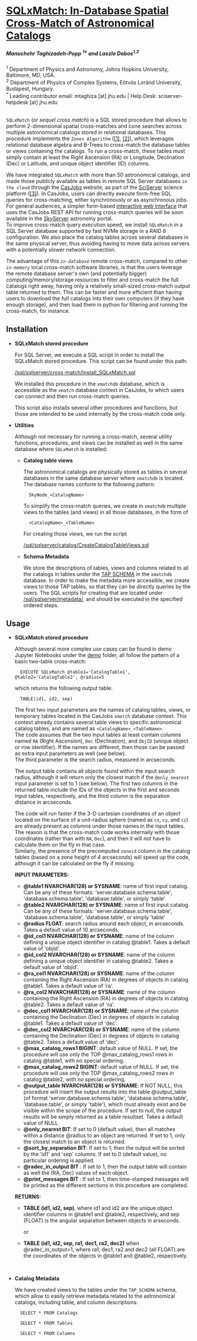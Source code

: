 # [**SQLxMatch: In-Database Spatial Cross-Match of Astronomical Catalogs**](https://github.com/sciserver/SQLxMatch)

##### Manuchehr Taghizadeh-Popp <sup>1*</sup> and Laszlo Dobos<sup>1,2</sup>
<sup>1</sup> Department of Physics and Astronomy, Johns Hopkins University, Baltimore, MD, USA.<br>
<sup>2</sup> Department of Physics of Complex Systems, Eötvös Loránd University, Budapest, Hungary.<br>
<sup>*</sup> Leading contributor email: mtaghiza [at] jhu.edu  |  Help Desk: sciserver-helpdesk [at] jhu.edu
<br><br>

`SQLxMatch` (or *sequel cross match*)  is a SQL stored procedure that allows to perform 2-dimensional spatial cross-matches and cone searches across multiple astronomical catalogs stored in relational databases.
This procedure implements the `Zones Algorithm` ([[1]](https://arxiv.org/abs/cs/0701171), [[2]](https://arxiv.org/abs/cs/0408031)), which leverages relational database algebra and B-Trees to cross-match the database tables or views containing the catalogs. To run a cross-match, these tables must simply contain at least the Right Ascension (RA) or Longitude, Declination (Dec) or Latitude, and unique object identifier (ID) columns.

We have integrated `SQLxMatch` with more than 50 astronomical catalogs, and made those publicly available as tables in remote SQL Server databases `in the cloud` through the [CasJobs](https://skyserver.sdss.org/CasJobs) website, as part of the [SciServer](https://www.sciserver.org) science platform ([[3]](https://www.sciencedirect.com/science/article/abs/pii/S2213133720300664)). In CasJobs, users can directly execute form-free SQL queries for cross-matching, either synchronously or as asynchronous jobs. For general audiences, a simpler form-based [interactive web interface](http://skyserver.sdss.org/public/CrossMatchTools/crossmatch) that uses the CasJobs REST API for running cross-match queries will be soon available in the [SkyServer](http://skyserver.sdss.org) astronomy portal.<br>
To improve cross-match query execution speed, we install `SQLxMatch` in a SQL Server database supported by fast NVMe storage in a RAID 6 configuration. We also place the catalog tables across several databases in the same physical server, thus avoiding having to move data across servers with a potentially slower network connection.

The advantage of this <i>`in-database`</i> remote cross-match, compared to other <i>`in-memory`</i> local cross-match software libraries, is that the users leverage the remote database server's own (and potentially bigger) computing/memory/storage resources to filter and cross-match the full catalogs right away, having only a relatively small-sized cross-match output table returned to them.
This can be faster and more efficient than having users to download the full catalogs into their own computers (if they have enough storage), and then load them in python for filtering and running the cross-match, for instance.



**Installation**
----------------


- **SQLxMatch stored procedure**

    For SQL Server, we execute a SQL script in order to install the SQLxMatch stored procedure. This script can be found under this path:
    
    [/sql/sqlserver/cross-match/Install_SQLxMatch.sql](https://github.com/sciserver/sqlxmatch/tree/main/sql/sqlserver/cross-match/Install_SQLxMatch.sql)
           

    We installed this procedure in the `xmatchdb` database, which is accessible as the `xmatch` database context in CasJobs, to which users can connect and then run cross-match queries.

    This script also installs several other procedures and functions, but those are intended to be used internally by the cross-match code only.


- **Utilities**

    Although not necessary for running a cross-match, several utility functions, procedures, and views can be installed as well in the same database where `SQLxMatch` is installed:

    - **Catalog table views**

        The astronomical catalogs are physically stored as tables in several databases in the same database server where `xmatchdb` is located. The database names conform to the following pattern: 
        
            SkyNode_<CatalogName>


        To simplify the cross-match queries, we create in `xmatchdb` multiple views to the tables (and views) in all those databases, in the form of
        
            <CatalogName>_<TableName>


        For creating those views, we run the script 
        
        [/sql/sqlserver/catalog/CreateCatalogTableViews.sql](https://github.com/sciserver/sqlxmatch/tree/main/sql/sqlserver/catalog/CreateCatalogTableViews.sql)

    - **Schema Metadata**

        We store the descriptions of tables, views and columns related to all the catalogs in tables under the [TAP SCHEMA](https://ivoa.net/documents/TAP/20190927/REC-TAP-1.1.html) in the `xmatchdb` database.
        In order to make the metadata more accessible, we create views to those TAP tables, so that they can be directly queries by the users. The SQL scripts for creating that are located under [/sql/sqlserver/metadata/](https://github.com/sciserver/sqlxmatch/tree/main/sql/sqlserver/metadata/), and should be executed in the specified ordered steps.


**Usage**
-----------

- **SQLxMatch stored procedure**

    Although several more complex use cases can be found in demo Jupyter Notebooks under the [demo](https://github.com/sciserver/sqlxmatch/tree/main/demo) folder, all follow the pattern of a basic two-table cross-match:

        EXECUTE SQLxMatch @table1='CatalogTable1', @table2='CatalogTable2', @radius=5

    which returns the following output table:
        
        TABLE(id1, id2, sep)

    The first two input parameters are the names of catalog tables, views, or temporary tables located in the CasJobs `xmatch` database context. This context already contains several table views to specific astronomical catalog tables, and are named as `<CatalogName>_<TableName>`. <br>
    The code assumes that the two input tables at least contain columns named `RA` (Right Ascension), `Dec` (Declination), and `ObjID` (unique object or row identifier). If the names are different, then those can be passed as extra input parameters as well (see below). <br>
    The third parameter is the search radius, measured in arcseconds. 
    
    The output table contains all objects found within the input search radius, although it will return only the closest match if the `@only_nearest` input parameter is set to 1 (see below). The first two columns in the returned table include the IDs of the objects in the first and seconds input tables, respectively, and the third column is the separation distance in arcseconds.

    The code will run faster if the 3-D cartesian coordinates of an object located on the surface of a unit-radius sphere (named as `cx`, `cy`, and `cz`) are already present as columns under those names in the input tables. The reason is that the cross-match code works internally with those coordinates (rather than with `RA`, `Dec`), and then it will not have to calculate them on the fly in that case. <br>
    Similarly, the presence of the precomputed `zoneid` column in the catalog tables (based on a zone height of 4 arcseconds) will speed up the code, although it can be calculated on the fly if missing. 


    <b>INPUT PARAMETERS:</b> <br>
    <ul>
    <li> <b>@table1 NVARCHAR(128) or SYSNAME</b>: name of first input catalog. Can be any of these formats: 'server.database.schema.table', 'database.schema.table', 'database.table', or simply 'table'
    <li> <b>@table2 NVARCHAR(128) or SYSNAME</b>: name of first input catalog. Can be any of these formats: 'server.database.schema.table', 'database.schema.table', 'database.table', or simply 'table'
    <li> <b>@radius FLOAT</b>: search radius around each object, in arcseconds. Takes a default value of 10 arcseconds.
    <li> <b>@id_col1 NVARCHAR(128) or SYSNAME</b>: name of the column defining a unique object identifier in catalog @table1. Takes a default value of 'objid'.
    <li> <b>@id_col2 NVARCHAR(128) or SYSNAME</b>: name of the column defining a unique object identifier in catalog @table2. Takes a default value of 'objid'.
    <li> <b>@ra_col1 NVARCHAR(128) or SYSNAME</b>: name of the column containing the Right Ascension (RA) in degrees of objects in catalog @table1. Takes a default value of 'ra'.
    <li> <b>@ra_col2 NVARCHAR(128) or SYSNAME</b>: name of the column containing the Right Ascension (RA) in degrees of objects in catalog @table2. Takes a default value of 'ra'.
    <li> <b>@dec_col1 NVARCHAR(128) or SYSNAME</b>: name of the column containing the Declination (Dec) in degrees of objects in catalog @table1. Takes a default value of 'dec'.
    <li> <b>@dec_col2 NVARCHAR(128) or SYSNAME</b>: name of the column containing the Declination (Dec) in degrees of objects in catalog @table2. Takes a default value of 'dec'.
    <li> <b>@max_catalog_rows1 BIGINT</b>: default value of NULL. If set, the procedure will use only the TOP @max_catalog_rows1 rows in catalog @table1, with no special ordering.
    <li> <b>@max_catalog_rows2 BIGINT</b>: default value of NULL. If set, the procedure will use only the TOP @max_catalog_rows2 rows in catalog @table2, with no special ordering.
    <li> <b>@output_table NVARCHAR(128) or SYSNAME</b>: If NOT NULL, this procedure will insert the output results into the table @output_table (of format 'server.database.schema.table', 'database.schema.table', 'database.table', or simply 'table'), which must already exist and be visible within the scope of the procedure. If set to null, the output results will be simply returned as a table resultset. Takes a default value of NULL.
    <li> <b>@only_nearest BIT</b>: If set to 0 (default value), then all matches within a distance @radius to an object are returned. If set to 1, only the closest match to an object is returned.
    <li> <b>@sort_by_separation BIT</b>: If set to 1, then the output will be sorted by the 'id1' and 'sep' columns. If set to 0 (default value), no particular ordering is applied.
    <li> <b>@radec_in_output BIT </b>: If set to 1, then the output table will contain as well the (RA, Dec) values of each object.
    <li> <b>@print_messages BIT </b>: If set to 1, then time-stamped messages will be printed as the different sections in this procedure are completed.
    </ul>

    <b>RETURNS:</b> <br>
    <ul>
        <li><b>TABLE (id1, id2, sep)</b>, where id1 and id2 are the unique object identifier columns in @table1 and @table2, respectively, and sep (FLOAT) is the angular separation between objects in arseconds. 
            
    or
    <li><b>TABLE (id1, id2, sep, ra1, dec1, ra2, dec2)</b> when @radec_in_output=1, where ra1, dec1, ra2 and dec2 (all FLOAT) are the coordinates of the objects in @table1 and @table2, respectively.
    </ul>    


<br>


- **Catalog Metadata**

    We have created views to the tables under the `TAP_SCHEMA` schema, which allow to easily retrieve metadata related to the astronomical catalogs, including table, and column descriptions:


        SELECT * FROM Catalogs  

        SELECT * FROM Tables

        SELECT * FROM Columns



